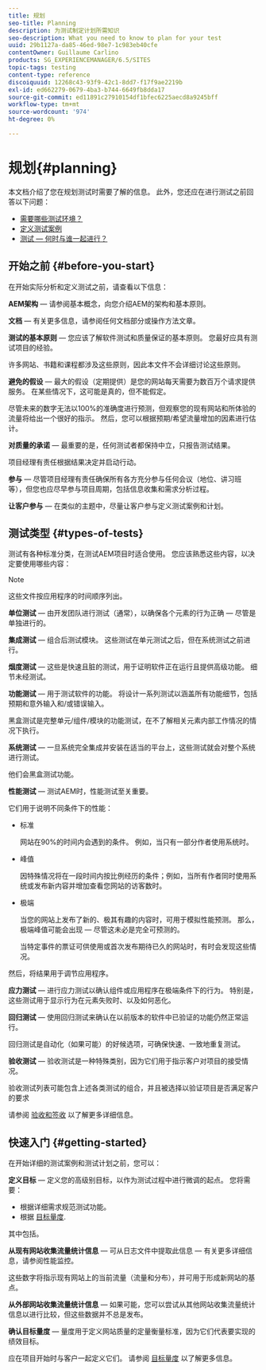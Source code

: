 ```yaml
---
title: 规划
seo-title: Planning
description: 为测试制定计划所需知识
seo-description: What you need to know to plan for your test
uuid: 29b1127a-da85-46ed-98e7-1c983eb40cfe
contentOwner: Guillaume Carlino
products: SG_EXPERIENCEMANAGER/6.5/SITES
topic-tags: testing
content-type: reference
discoiquuid: 12268c43-93f9-42c1-8dd7-f17f9ae2219b
exl-id: ed662279-0679-4ba3-b744-6649fb8dda17
source-git-commit: ed11891c27910154df1bfec6225aecd8a9245bff
workflow-type: tm+mt
source-wordcount: '974'
ht-degree: 0%

---
```


# 规划{#planning}

本文档介绍了您在规划测试时需要了解的信息。 此外，您还应在进行测试之前回答以下问题：

* [需要哪些测试环境？](/help/sites-developing/test-environments.md)
* [定义测试案例](/help/sites-developing/test-cases.md)
* [测试 — 何时与谁一起进行？](/help/sites-developing/when-who.md)

## 开始之前 {#before-you-start}

在开始实际分析和定义测试之前，请查看以下信息：

**AEM架构**  — 请参阅基本概念，向您介绍AEM的架构和基本原则。

**文档**  — 有关更多信息，请参阅任何文档部分或操作方法文章。

**测试的基本原则**  — 您应该了解软件测试和质量保证的基本原则。 您最好应具有测试项目的经验。

许多网站、书籍和课程都涉及这些原则，因此本文件不会详细讨论这些原则。

**避免的假设**  — 最大的假设（定期提供）是您的网站每天需要为数百万个请求提供服务。 在某些情况下，这可能是真的，但不能假定。

尽管未来的数字无法以100%的准确度进行预测，但观察您的现有网站和所体验的流量将给出一个很好的指示。 然后，您可以根据预期/希望流量增加的因素进行估计。

**对质量的承诺**  — 最重要的是，任何测试者都保持中立，只报告测试结果。

项目经理有责任根据结果决定并启动行动。

**参与**  — 尽管项目经理有责任确保所有各方充分参与任何会议（地位、讲习班等），但您也应尽早参与项目周期，包括信息收集和需求分析过程。

**让客户参与**  — 在类似的主题中，尽量让客户参与定义测试案例和计划。

## 测试类型 {#types-of-tests}

测试有各种标准分类，在测试AEM项目时适合使用。 您应该熟悉这些内容，以决定要使用哪些内容：

>[!NOTE]
>
>这些文件按应用程序的时间顺序列出。

**单位测试**  — 由开发团队进行测试（通常），以确保各个元素的行为正确 — 尽管是单独进行的。

**集成测试**  — 组合后测试模块。 这些测试在单元测试之后，但在系统测试之前进行。

**烟度测试**  — 这些是快速且脏的测试，用于证明软件正在运行且提供高级功能。 细节未经测试。

**功能测试**  — 用于测试软件的功能。 将设计一系列测试以涵盖所有功能细节，包括预期和意外输入和/或错误输入。

黑盒测试是完整单元/组件/模块的功能测试，在不了解相关元素内部工作情况的情况下执行。

**系统测试**  — 一旦系统完全集成并安装在适当的平台上，这些测试就会对整个系统进行测试。

他们会黑盒测试功能。

**性能测试**  — 测试AEM时，性能测试至关重要。

它们用于说明不同条件下的性能：

* 标准

   网站在90%的时间内会遇到的条件。 例如，当只有一部分作者使用系统时。

* 峰值

   因特殊情况将在一段时间内按比例经历的条件；例如，当所有作者同时使用系统或发布新内容并增加查看您网站的访客数时。

* 极端

   当您的网站上发布了新的、极其有趣的内容时，可用于模拟性能预测。 那么，极端峰值可能会出现 — 尽管这未必是完全可预测的。

   当特定事件的票证可供使用或首次发布期待已久的网站时，有时会发现这些情况。

然后，将结果用于调节应用程序。

**应力测试**  — 进行应力测试以确认组件或应用程序在极端条件下的行为。 特别是，这些测试用于显示行为在元素失败时、以及如何恶化。

**回归测试**  — 使用回归测试来确认在以前版本的软件中已验证的功能仍然正常运行。

回归测试是自动化（如果可能）的好候选项，可确保快速、一致地重复测试。

**验收测试**  — 验收测试是一种特殊类别，因为它们用于指示客户对项目的接受情况。

验收测试列表可能包含上述各类测试的组合，并且被选择以验证项目是否满足客户的要求

请参阅 [验收和签收](/help/sites-developing/acceptance-signoff.md) 以了解更多详细信息。

## 快速入门 {#getting-started}

在开始详细的测试案例和测试计划之前，您可以：

**定义目标**  — 定义您的高级别目标，以作为测试过程中进行微调的起点。 您将需要：

* 根据详细需求规范测试功能。
* 根据 [目标量度](/help/managing/best-practices-further-reference.md#key-performance-indicators-and-target-metrics).

其中包括。

**从现有网站收集流量统计信息**  — 可从日志文件中提取此信息 — 有关更多详细信息，请参阅性能监控。

这些数字将指示现有网站上的当前流量（流量和分布），并可用于形成新网站的基点。

**从外部网站收集流量统计信息**  — 如果可能，您可以尝试从其他网站收集流量统计信息以进行比较，但这些数据并不总是发布。

**确认目标量度**  — 量度用于定义网站质量的定量衡量标准，因为它们代表要实现的绩效目标。

应在项目开始时与客户一起定义它们。 请参阅 [目标量度](/help/sites-developing/planning.md) 以了解更多信息。
